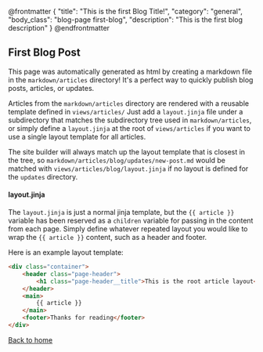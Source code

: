 @frontmatter
{
    "title": "This is the first Blog Title!",
    "category": "general",
    "body_class": "blog-page first-blog",
    "description": "This is the first blog description"
}
@endfrontmatter

## First Blog Post
This page was automatically generated as html by creating a markdown file in the `markdown/articles` directory! It's a perfect way to quickly publish blog posts, articles, or updates. 

Articles from the `markdown/articles` directory are rendered with a reusable template defined in `views/articles/` Just add a `layout.jinja` file under a subdirectory that matches the subdirectory tree used in `markdown/articles`, or simply define a `layout.jinja` at the root of `views/articles` if you want to use a single layout template for all articles. 

The site builder will always match up the layout template that is closest in the tree, so `markdown/articles/blog/updates/new-post.md` would be matched with `views/articles/blog/layout.jinja` if no layout is defined for the `updates` directory.

#### layout.jinja

The `layout.jinja` is just a normal jinja template, but the `{{ article }}` variable has been reserved as a `children` variable for passing in the content from each page. Simply define whatever repeated layout you would like to wrap the `{{ article }}` content, such as a header and footer.

Here is an example layout template:

```html
<div class="container">
    <header class="page-header">
        <h1 class="page-header__title">This is the root article layout</h1>
    </header>
    <main>
        {{ article }}
    </main>
    <footer>Thanks for reading</footer>
</div>
```

[Back to home](/)